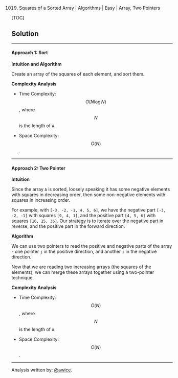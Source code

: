 1019. Squares of a Sorted Array | Algorithms | Easy | Array, Two Pointers

[TOC]

## Solution
---
#### Approach 1: Sort

**Intuition and Algorithm**

Create an array of the squares of each element, and sort them.



**Complexity Analysis**

* Time Complexity:  $$O(N \log N)$$, where $$N$$ is the length of `A`.

* Space Complexity:  $$O(N)$$.




---
#### Approach 2: Two Pointer

**Intuition**

Since the array `A` is sorted, loosely speaking it has some negative elements with squares in decreasing order, then some non-negative elements with squares in increasing order.

For example, with `[-3, -2, -1, 4, 5, 6]`, we have the negative part `[-3, -2, -1]` with squares `[9, 4, 1]`, and the positive part `[4, 5, 6]` with squares `[16, 25, 36]`.  Our strategy is to iterate over the negative part in reverse, and the positive part in the forward direction.

**Algorithm**

We can use two pointers to read the positive and negative parts of the array - one pointer `j` in the positive direction, and another `i` in the negative direction.

Now that we are reading two increasing arrays (the squares of the elements), we can merge these arrays together using a two-pointer technique.



**Complexity Analysis**

* Time Complexity:  $$O(N)$$, where $$N$$ is the length of `A`.

* Space Complexity:  $$O(N)$$.




---
Analysis written by: [@awice](https://leetcode.com/awice).

